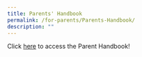 ```yaml
---
title: Parents' Handbook
permalink: /for-parents/Parents-Handbook/
description: ""
---
```

Click [here](https://drive.google.com/file/d/14m8Cea4ZpWlQwN2r2TSp5Iu8lfccp3E6/view?usp=sharing) to access the Parent Handbook! 

